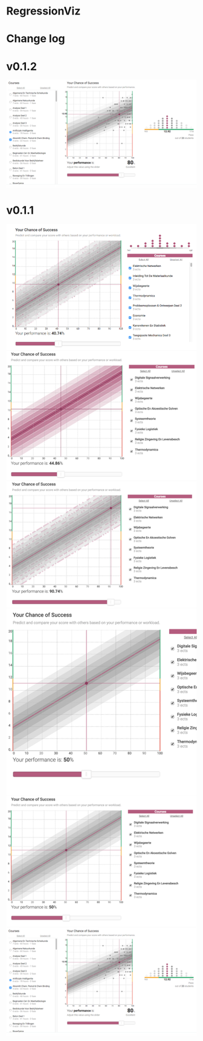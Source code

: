 # RegressionViz

# Change log

# v0.1.2

<img src="public/scs2.png">

# v0.1.1

<img src="public/sc11.png">
<img src="public/sc12.png">
<img src="public/sc13.png">
<img src="public/sc14.png">
<img src="public/sc15.png">
<img src="public/scs2.png">
